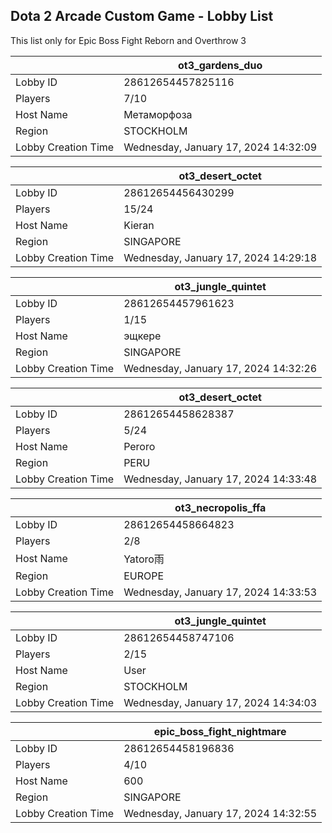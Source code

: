 ## Dota 2 Arcade Custom Game - Lobby List

This list only for Epic Boss Fight Reborn and Overthrow 3

|  | ot3_gardens_duo |
| ------ | ------ |
| Lobby ID | 28612654457825116 |
| Players | 7/10 |
| Host Name | Метаморфоза |
| Region | STOCKHOLM |
| Lobby Creation Time | Wednesday, January 17, 2024 14:32:09 |


|  | ot3_desert_octet |
| ------ | ------ |
| Lobby ID | 28612654456430299 |
| Players | 15/24 |
| Host Name | Kieran |
| Region | SINGAPORE |
| Lobby Creation Time | Wednesday, January 17, 2024 14:29:18 |


|  | ot3_jungle_quintet |
| ------ | ------ |
| Lobby ID | 28612654457961623 |
| Players | 1/15 |
| Host Name | эщкере |
| Region | SINGAPORE |
| Lobby Creation Time | Wednesday, January 17, 2024 14:32:26 |


|  | ot3_desert_octet |
| ------ | ------ |
| Lobby ID | 28612654458628387 |
| Players | 5/24 |
| Host Name | Peroro |
| Region | PERU |
| Lobby Creation Time | Wednesday, January 17, 2024 14:33:48 |


|  | ot3_necropolis_ffa |
| ------ | ------ |
| Lobby ID | 28612654458664823 |
| Players | 2/8 |
| Host Name | Yatoro雨 |
| Region | EUROPE |
| Lobby Creation Time | Wednesday, January 17, 2024 14:33:53 |


|  | ot3_jungle_quintet |
| ------ | ------ |
| Lobby ID | 28612654458747106 |
| Players | 2/15 |
| Host Name | User |
| Region | STOCKHOLM |
| Lobby Creation Time | Wednesday, January 17, 2024 14:34:03 |


|  | epic_boss_fight_nightmare |
| ------ | ------ |
| Lobby ID | 28612654458196836 |
| Players | 4/10 |
| Host Name | 600 |
| Region | SINGAPORE |
| Lobby Creation Time | Wednesday, January 17, 2024 14:32:55 |


